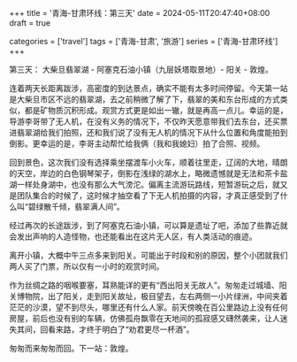 +++
title = '青海-甘肃环线：第三天'
date = 2024-05-11T20:47:40+08:00
draft = true

categories = ['travel']
tags = ['青海-甘肃', '旅游']
series = ['青海-甘肃环线']
+++

第三天：
大柴旦翡翠湖 - 阿塞克石油小镇（九层妖塔取景地）- 阳关 - 敦煌。

连着两天长距离跋涉，高密度的到达景点，确实不能有太多时间停留。今天第一站是大柴旦市区不远的翡翠湖，去之前稍微了解了下，翡翠的美和东台形成的方式类似，都是矿物质沉积形成。观赏方式更是如出一辙，就是再高一点儿。幸运的是，导游李哥带了无人机，在没有义务的情况下，不仅昨天愿意带我们去东台，还买票进翡翠湖给我们拍照，还和我们说了没有无人机的情况下从什么位置和角度能拍到倒影。更幸运的是，李哥主动帮忙给我俩（我和我媳妇）拍了合照、视频。

回到景色，这次我们没有选择乘坐摆渡车小火车，顺着往里走，辽阔的大地，晴朗的天空，岸边的白色钢琴架子，倒影在浅绿的湖水上，略微遗憾就是无法和茶卡盐湖一样处身湖中，也没有那么大气滂沱。偏离主流游玩路线，短暂游玩之后，就又是团队集合的时候了，这时候才抽空看了下无人机拍摄的内容，才真正感受到了什么叫“碧绿散千倾，翡翠满人间”。
<!-- 
碧波千顷镜，翡翠一湖春。山光倒影中，天地共澄清。
碧玉千倾镜，翡翠落人间；山光倒影中，天地共澄清。
碧绿散千倾，翡翠xxx；水映山光影，天地共清欢。 -->

经过再次的长途跋涉，到了阿塞克石油小镇，可以算是遗址了吧，添加了些靠近就会发出声响的人造怪物，也还能看出在这片无人区，有人类活动的痕迹。

离开小镇，大概中午三点多来到阳关。可能出于时段和别的原因，整个小团就我们两人买了门票，所以仅有一小时的观赏时间。

作为丝绸之路的咽喉要塞，耳熟能详的更有“西出阳关无故人”。匆匆走过城墙、阳关博物院，出了阳关，走到阳关故址，极目望去，左右两侧一小片绿洲，中间夹着茫茫的沙漠，望不到尽头，哪里还有什么人家。前天傍晚在百公里路边上没有任何房屋，前后也没有别的车辆，仿佛孤舟飘零在天地间的孤寂感又礴然袭来，让人迷失其间，回看来路，才终于明白了“劝君更尽一杯酒”。

匆匆而来匆匆而回。下一站：敦煌。
